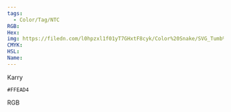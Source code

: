 ```yaml
---
tags:
  - Color/Tag/NTC
RGB:
Hex:
img: https://filedn.com/l0hpzxl1f01yT7GHxtF8cyk/Color%20Snake/SVG_Tumb%20Mass%20No%20Name/FFEAD4.svg
CMYK:
HSL:
Name:
---
```

Karry
```palette
#FFEAD4
```
RGB
